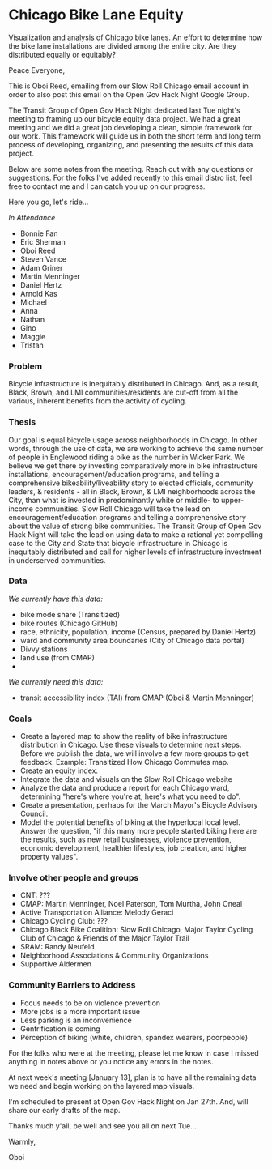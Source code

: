 # Chicago Bike Lane Equity #
Visualization and analysis of Chicago bike lanes. An effort to determine how the bike lane installations are divided among the entire city. Are they distributed equally or equitably?

Peace Everyone,

This is Oboi Reed, emailing from our Slow Roll Chicago email account in order to also post this email on the Open Gov Hack Night Google Group. 

The Transit Group of Open Gov Hack Night dedicated last Tue night's meeting to framing up our bicycle equity data project. We had a great meeting and we did a great job developing a clean, simple framework for our work. This framework will guide us in both the short term and long term process of developing, organizing, and presenting the results of this data project. 

Below are some notes from the meeting. Reach out with any questions or suggestions. For the folks I've added recently to this email distro list, feel free to contact me and I can catch you up on our progress. 

Here you go, let's ride...

_In Attendance_
* Bonnie Fan
* Eric Sherman
* Oboi Reed
* Steven Vance
* Adam Griner
* Martin Menninger
* Daniel Hertz
* Arnold Kas
* Michael
* Anna
* Nathan
* Gino
* Maggie
* Tristan

### Problem

Bicycle infrastructure is inequitably distributed in Chicago. And, as a result, Black, Brown, and LMI communities/residents are cut-off from all the various, inherent benefits from the activity of cycling.

### Thesis

Our goal is equal bicycle usage across neighborhoods in Chicago. In other words, through the use of data, we are working to achieve the same number of people in Englewood riding a bike as the number in Wicker Park. We believe we get there by investing comparatively more in bike infrastructure​ installations, encouragement/education programs, and telling a comprehensive bikeability/liveability ​story​ to elected officials, community leaders, & residents - all in Black, Brown, & LMI neighborhoods across the City, than what is invested in predominantly white or middle- to upper-income communities. Slow Roll Chicago will take the lead on ​encouragement​/education programs​ and telling a comprehensive ​story about the value of strong bike communities. The Transit Group of Open Gov Hack Night will take the lead on using data to make a rational yet compelling case to the City and State that bicycle infrastructure in Chicago is inequitably distributed and call for higher levels of infrastructure investment in underserved communities. 

### Data
 
_We currently have this data:_
* bike mode share (Transitized)
* bike routes (Chicago GitHub)
* race, ethnicity, population, income (Census, prepared by Daniel Hertz)
* ward and community area boundaries (City of Chicago data portal)
* Divvy stations
* land use (from CMAP)
* 
_We currently need this data:_
* transit accessibility index (TAI) from CMAP​ (Oboi & Martin Menninger)

### Goals

* Create a layered map to show the reality of bike infrastructure distribution in Chicago. Use ​these visuals to determine next steps. Before​ we publish the data, we will involve a ​few more groups to get feedback. Example: Transitized How Chicago Commutes map. 
* Create an equity index. 
* Integrate the data and visuals on the Slow Roll Chicago website
* Analyze the data and produce a report for each Chicago ward, determining "here's where you're at, here's what you need to do".
* Create a presentation​, perhaps for the March Mayor's Bicycle Advisory Council.
* Model the potential benefits of biking ​at the hyperlocal local level. Answer the question, "if this many more people started biking here​ are the results, such as new retail businesses​, violence prevention, economic development, healthier lifestyles, job​ creation, and higher property values".​​​

### Involve other people and groups
* CNT: ???
* CMAP: Martin Menninger, Noel Paterson, Tom Murtha, John Oneal
* Active Transportation Alliance: Melody Geraci
* Chicago Cycling Club: ???
* Chicago Black Bike Coalition: Slow Roll Chicago, Major Taylor Cycling Club of Chicago & Friends of the Major Taylor Trail
* SRAM: Randy Neufeld
* Neighborhood Associations & Community Organizations
* Supportive Aldermen

### Community Barriers to Address

* Focus needs to be on violence prevention
* More jobs is a more important issue
* Less parking is an inconvenience
* Gentrification is coming
* Perception of biking (white, children, spandex​ wearers​, poor​ people​) 

For the folks who were at the meeting, please let me know in case I missed anything in notes above or you notice any errors in the notes. 

At next week's meeting [January 13], plan is to have all the remaining data we need and begin working on the layered map visuals. 

I'm scheduled to present at Open Gov Hack Night on Jan 27th. And, will share our early drafts of the map. 

Thanks much y'all, be well and see you all on next Tue...

Warmly,

Oboi
